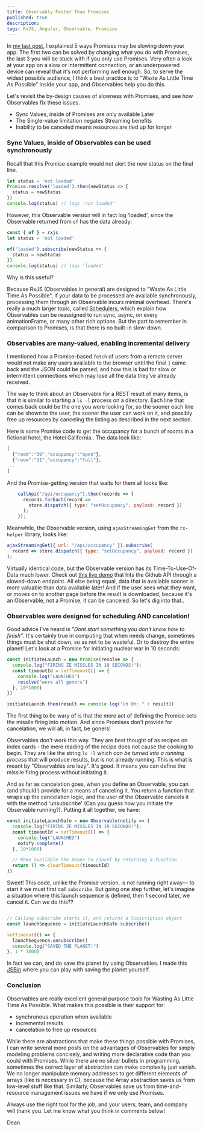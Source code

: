 ```yaml
---
title: Observably Faster Than Promises
published: true
description: 
tags: RxJS, Angular, Observable, Promises
---
```


In [my last post](https://dev.to/deanius/5-ways-promises-may-be-slowing-your-app-hgm), I explained 5 ways Promises may be slowing down your app. The first two can be solved by changing what you do with Promises, the last 3 you will be stuck with if you only use Promises. Very often a look at your app on a slow or intermittent connection, or an underpowered device can reveal that it's not performing well enough. So, to serve the widest possible audience, I think a best practice is to "Waste As Little Time As Possible" inside your app, and Observables help you do this.

Let's revisit the by-design causes of slowness with Promises, and see how Observables fix these issues.

- Sync Values, inside of Promises are only available Later
- The Single-value limitation negates Streaming benefits
- Inability to be canceled means resources are tied up for longer

### Sync Values, inside of Observables can be used synchronously

Recall that this Promise example would not alert the new status on the final line.

```js
let status = 'not loaded'
Promise.resolve('loaded').then(newStatus => {
  status = newStatus
})
console.log(status) // logs 'not loaded'
```

However, this Observable version will in fact log 'loaded', since the Observable returned from `of` has the data already:

```js
const { of } = rxjs
let status = 'not loaded'

of('loaded').subscribe(newStatus => {
  status = newStatus
})
console.log(status) // logs 'loaded'
```

Why is this useful? 

Because RxJS (Observables in general) are designed to "Waste As Little Time As Possible", if your data to be processed are available synchronously, processing them through an Observable incurs minimal overhead. There's really a much larger topic, called [Schedulers](https://blog.strongbrew.io/what-are-schedulers-in-rxjs/), which explain how Observables can be reassigned to run sync, async, on every animationFrame, or many other rich options. But the part to remember in comparison to Promises, is that there is no built-in slow-down.

###  Observables are many-valued, enabling incremental delivery

I mentioned how a Promise-based `fetch` of users from a remote server would not make any users available to the browser until the final `]` came back and the JSON could be parsed, and how this is bad for slow or intermittent connections which may lose all the data they've already received.

The way to think about an Observable for a REST result of many items, is that it is similar to starting a `ls -l` process on a directory. Each line that comes back could be the one you were looking for, so the sooner each line can be shown to the user, the sooner the user can work on it, and possibly free up resources by canceling the listing as described in the next section.

Here is some Promise code to get the occupancy for a bunch of rooms in a fictional hotel, the Hotel California.. The data look like:

```js
[
  {"room":"30","occupancy":"open"},
  {"room":"31","occupancy":"full"},
...
]
```

And the Promise-getting version that waits for them all looks like:

```js
    callApi("/api/occupancy").then(records => {
      records.forEach(record =>
        store.dispatch({ type: "setOccupancy", payload: record })
      );
    });
```

Meanwhile, the Observable version, using `ajaxStreamingGet` from the `rx-helper` library, looks like:

```js
ajaxStreamingGet({ url: "/api/occupancy" }).subscribe(
  record => store.dispatch({ type: "setOccupancy", payload: record })
);
```

Virtually identical code, but the Observable version has its Time-To-Use-Of-Data much lower. Check out [this live demo](https://deanius.github.io/antares/) that hits the Github API through a slowed-down endpoint. All else being equal, data that is available sooner is more valuable than data available later! And if the user sees what they want, or moves on to another page before the result is downloaded, because it's an Observable, not a Promise, it can be canceled. So let's dig into that..


### Observables were designed for scheduling AND cancelation!

Good advice I've heard is _"Dont start something you don't know how to finish"_. It's certainly true in computing that when needs change, sometimes things must be shut down, so as not to be wasteful. Or to destroy the entire planet! Let's look at a Promise for initiating nuclear war in 10 seconds:

```js
const initiateLaunch = new Promise(resolve => {
  console.log("FIRING ZE MISSLES IN 10 SECONDS!"); 
  const timeoutId = setTimeout(() => {
    console.log("LAUNCHED")
    resolve("were all goners")
  }, 10*1000)
})

initiateLaunch.then(result => console.log("Uh Oh: " + result))
```

The first thing to be wary of is that the mere act of defining the Promise sets the missile firing into motion. And since Promises don't provide for cancelation, we will all, in fact, be goners!

Observables don't work this way. They are best thought of as recipes on index cards - the mere reading of the recipe does not cause the cooking to begin. They are like the string `ls -l` which _can be turned into a running process_ that will produce results, but is not already running. This is what is meant by "Observables are lazy". It's good. It means you can define the missile firing process without initiating it. 

And as far as cancelation goes, when you define an Observable, you can (and should!) provide for a means of canceling it. You return a function that wraps up the cancelation logic, and the user of the Observable cancels it with the method 'unsubscribe' (Can you guess how you initiate the Observable running?). Putting it all together, we have:

```js
const initiateLaunchSafe = new Observable(notify => {
  console.log("FIRING ZE MISSLES IN 10 SECONDS!"); 
  const timeoutId = setTimeout(() => {
    console.log("LAUNCHED")
    notify.complete()
  }, 10*1000)

  // Make available the means to cancel by returning a function
  return () => clearTimeout(timeoutId)
})
```

Sweet! This code, unlike the Promise version, is not running right away— to start it we must first call `subscribe`. But going one step further, let's imagine a situation where this launch sequence is defined, then 1 second later, we cancel it. Can we do this??

```js

// Calling subscribe starts it, and returns a Subscription object
const launchSequence = initiateLaunchSafe.subscribe()

setTimeout(() => {
  launchSequence.unsubscribe()
  console.log("SAVED THE PLANET!")
}, 1 * 1000)

```

In fact we can, and do save the planet by using Observables.
I made this [JSBin](https://jsbin.com/diyurej/edit?js,console) where you can play with saving the planet yourself.

### Conclusion

Observables are really excellent general purpose tools for Wasting As Little Time As Possible. What makes this possible is their support for:

- synchronous operation when available
- incremental results
- cancelation to free up resources

While there are abstractions that make these things possible with Promises, I can write several more posts on the advantages of Observables for simply modeling problems concisely, and writing more declarative code than you could with Promises. While there are no silver bullets in programming, sometimes the correct layer of abstraction can make complexity just vanish. We no longer manipulate memory addresses to get different elements of arrays (like is necessary in C), because the Array abstraction saves us from low-level stuff like that. Similarly, Observables save us from time-and-resource management issues we have if we only use Promises.

Always use the right tool for the job, and your users, team, and company will thank you. Let me know what you think in comments below!

Dean
